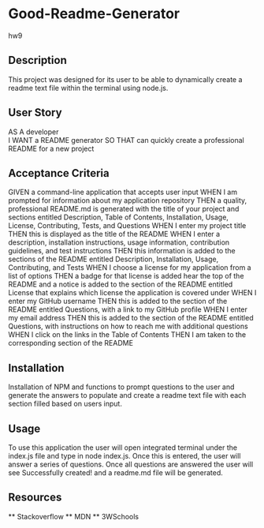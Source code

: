 # Good-Readme-Generator
hw9

## Description 

This project was designed for its user to be able to dynamically create a readme text file within the terminal using node.js. 



## User Story
AS A developer  
I WANT a README generator
SO THAT can quickly create a professional README for a new project


## Acceptance Criteria
GIVEN a command-line application that accepts user input
WHEN I am prompted for information about my application repository
THEN a quality, professional README.md is generated with the title of your project and sections entitled Description, Table of Contents, Installation, Usage, License, Contributing, Tests, and Questions
WHEN I enter my project title
THEN this is displayed as the title of the README
WHEN I enter a description, installation instructions, usage information, contribution guidelines, and test instructions
THEN this information is added to the sections of the README entitled Description, Installation, Usage, Contributing, and Tests
WHEN I choose a license for my application from a list of options
THEN a badge for that license is added hear the top of the README and a notice is added to the section of the README entitled License that explains which license the application is covered under
WHEN I enter my GitHub username
THEN this is added to the section of the README entitled Questions, with a link to my GitHub profile
WHEN I enter my email address
THEN this is added to the section of the README entitled Questions, with instructions on how to reach me with additional questions
WHEN I click on the links in the Table of Contents
THEN I am taken to the corresponding section of the README

## Installation 

Installation of NPM and functions to prompt questions to the user and generate the answers to populate and create a readme text file with each section filled based on users input. 

## Usage

To use this application the user will open integrated terminal under the index.js file and type in node index.js. Once this is entered, the user will answer a series of questions. Once all questions are answered the user will see Successfully created! and a readme.md file will be generated. 

## Resources
** Stackoverflow
** MDN
** 3WSchools